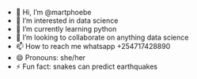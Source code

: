 - 👋 Hi, I’m @martphoebe
- 👀 I’m interested in data science
- 🌱 I’m currently learning python
- 💞️ I’m looking to collaborate on anything data science
- 📫 How to reach me whatsapp +254717428890
- 😄 Pronouns: she/her
- ⚡ Fun fact: snakes can predict earthquakes

<!---
martphoebe/martphoebe is a ✨ special ✨ repository because its `README.md` (this file) appears on your GitHub profile.
You can click the Preview link to take a look at your changes.
--->
